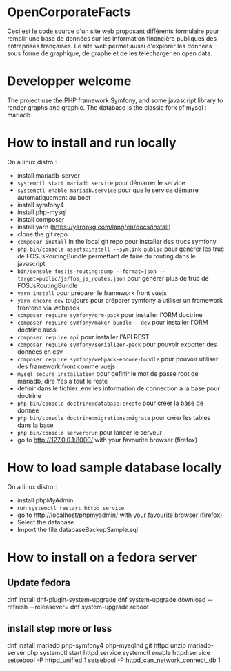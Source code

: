 # OpenCorporateFacts
Ceci est le code source d'un site web proposant différents formulaire pour remplir une base de données sur les information financière publiques des entreprises françaises.
Le site web permet aussi d'explorer les données sous forme de graphique, de graphe et de les télécharger en open data.

# Developper welcome
The project use the PHP framework Symfony, and some javascript library to render graphs and graphic.
The database is the classic fork of mysql : mariadb

# How to install and run locally
On a linux distro :
  * install mariadb-server
  * `systemctl start mariadb.service` pour démarrer le service
  * `systemctl enable mariadb.service` pour que le service démarre automatiquement au boot
  * install symfony4
  * install php-mysql
  * install composer
  * install yarn (https://yarnpkg.com/lang/en/docs/install)
  * clone the git repo
  * `composer install` in the local git repo pour installer des trucs symfony
  * `php bin/console assets:install --symlink public` pour générer les truc de FOSJsRoutingBundle permettant de faire du routing dans le javascript
  * `bin/console fos:js-routing:dump --format=json --target=public/js/fos_js_routes.json` pour générer plus de truc de FOSJsRoutingBundle
  * `yarn install` pour préparer le framework front vuejs
  * `yarn encore dev` toujours pour préparer symfony a utiliser un framework frontend via webpack
  * `composer require symfony/orm-pack` pour installer l'ORM doctrine
  * `composer require symfony/maker-bundle --dev` pour installer l'ORM doctrine aussi
  * `composer require api` pour installer l'API REST
  * `composer require symfony/serializer-pack` pour pouvoir exporter des données en csv
  * `composer require symfony/webpack-encore-bundle` pour pouvoir utiliser des framework front comme vuejs
  * `mysql_secure_installation` pour définir le mot de passe root de mariadb, dire Yes à tout le reste
  * définir dans le fichier .env les information de connection à la base pour doctrine
  * `php bin/console doctrine:database:create` pour créer la base de donnée
  * `php bin/console doctrine:migrations:migrate` pour créer les tables dans la base
  * `php bin/console server:run` pour lancer le serveur
  * go to http://127.0.0.1:8000/ with your favourite browser (firefox)

# How to load sample database locally
On a linux distro :
  * install phpMyAdmin
  * run `systemctl restart httpd.service`
  * go to http://localhost/phpmyadmin/ with your favourite browser (firefox)
  * Select the database
  * Import the file databaseBackupSample.sql

# How to install on a fedora server
## Update fedora
dnf install dnf-plugin-system-upgrade
dnf system-upgrade download --refresh --releasever=
dnf system-upgrade reboot
## install step more or less
dnf install mariadb php-symfony4 php-mysqlnd git httpd unzip mariadb-server php
systemctl start httpd.service
systemctl enable httpd.service
setsebool -P httpd_unified 1
setsebool -P httpd_can_network_connect_db 1
